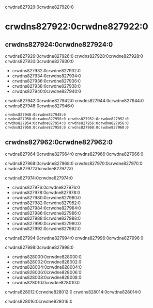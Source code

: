 crwdns827920:0crwdne827920:0
# crwdns827922:0crwdne827922:0

## crwdns827924:0crwdne827924:0

crwdns827926:0crwdne827926:0 crwdns827928:0crwdne827928:0 crwdns827930:0crwdne827930:0
- crwdns827932:0crwdne827932:0
- crwdns827934:0crwdne827934:0
- crwdns827936:0crwdne827936:0
- crwdns827938:0crwdne827938:0
- crwdns827940:0crwdne827940:0

crwdns827942:0crwdne827942:0 crwdns827944:0crwdne827944:0 crwdns827946:0crwdne827946:0

```{figure} ../../figures/research-application-managers.jpg
crwdns827948:0crwdne827948:0
crwdns827950:0crwdne827950:0 crwdns827952:0crwdne827952:0 crwdns827954:0crwdne827954:0 crwdns827956:0crwdne827956:0 crwdns827958:0crwdne827958:0 crwdns827960:0crwdne827960:0
```


## crwdns827962:0crwdne827962:0

crwdns827964:0crwdne827964:0 crwdns827966:0crwdne827966:0

crwdns827968:0crwdne827968:0 crwdns827970:0crwdne827970:0 crwdns827972:0crwdne827972:0

crwdns827974:0crwdne827974:0
- crwdns827976:0crwdne827976:0
- crwdns827978:0crwdne827978:0
- crwdns827980:0crwdne827980:0
- crwdns827982:0crwdne827982:0
- crwdns827984:0crwdne827984:0
- crwdns827986:0crwdne827986:0
- crwdns827988:0crwdne827988:0
- crwdns827990:0crwdne827990:0
- crwdns827992:0crwdne827992:0

crwdns827994:0crwdne827994:0 crwdns827996:0crwdne827996:0

crwdns827998:0crwdne827998:0
- crwdns828000:0crwdne828000:0
- crwdns828002:0crwdne828002:0
- crwdns828004:0crwdne828004:0
- crwdns828006:0crwdne828006:0
- crwdns828008:0crwdne828008:0
- crwdns828010:0crwdne828010:0

crwdns828012:0crwdne828012:0 crwdns828014:0crwdne828014:0

crwdns828016:0crwdne828016:0

